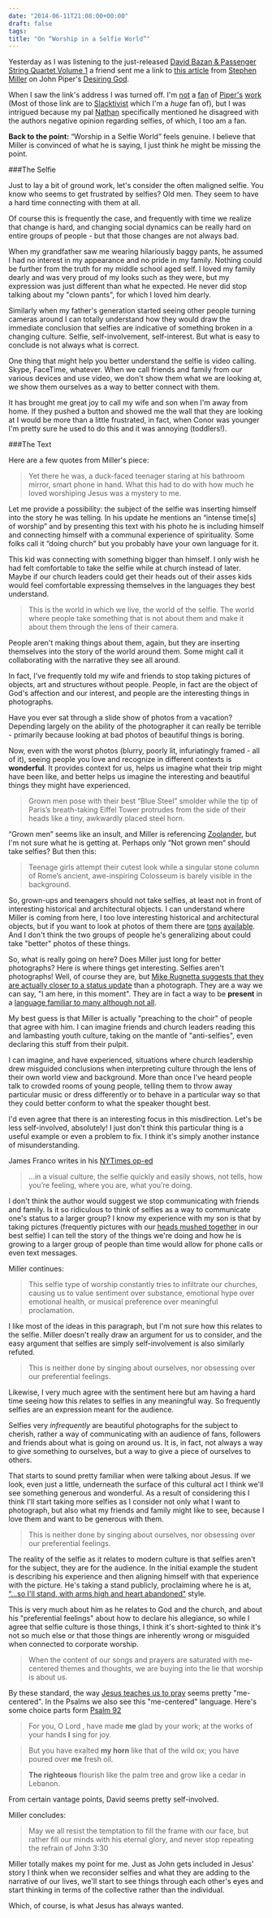 ```yaml
---
date: "2014-06-11T21:08:00+00:00"
draft: false
tags: 
title: "On “Worship in a Selfie World”"
---
```

Yesterday as I was listening to the just-released [David Bazan & Passenger String Quartet Volume 1](https://undertow.myshopify.com/collections/david-bazan/products/david-bazan-passenger-string-quartet-volume-1) a friend sent me a link to [this article](http://www.desiringgod.org/blog/posts/worship-in-a-selfie-world) from [Stephen Miller](http://stephen-miller.com/) on John Piper's [Desiring God](http://www.desiringgod.org/).

When I saw the link's address I was turned off. I'm [not](http://www.christianpost.com/news/john-piper-explains-why-women-shouldnt-lead-men-59818/) a [fan](http://www.patheos.com/blogs/slacktivist/2013/02/04/john-pipers-influence-is-he-says-irrespective-of-competency/) of [Piper's](http://thewartburgwatch.com/2012/05/07/john-piper-women-are-free-to-go-to-the-bathroom-without-a-mans-permission/) [work](http://www.patheos.com/blogs/slacktivist/2014/03/26/the-gospel-coalition-is-very-upset-with-those-who-refuse-to-participate-in-their-lie/) (Most of those link are to [Slacktivist](http://www.patheos.com/blogs/slacktivist/) which I'm a *huge* fan of), but I was intrigued because my pal [Nathan](http://nathanialgarrod.com) specifically mentioned he disagreed with the authors negative opinion regarding selfies, of which, I too am a fan.

**Back to the point:** “Worship in a Selfie World” feels genuine. I believe that Miller is convinced of what he is saying, I just think he might be missing the point.

###The Selfie

Just to lay a bit of ground work, let's consider the often maligned selfie. You know who seems to get frustrated by selfies? Old men. They seem to have a hard time connecting with them at all.

Of course this is frequently the case, and frequently with time we realize that change is hard, and changing social dynamics can be really hard on entire groups of people - but that those changes are not always bad.

When my grandfather saw me wearing hilariously baggy pants, he assumed I had no interest in my appearance and no pride in my family. Nothing could be further from the truth for my middle school aged self. I loved my family dearly and was very proud of my looks such as they were, but my expression was just different than what he expected. He never did stop talking about my "clown pants", for which I loved him dearly.

Similarly when my father's generation started seeing other people turning cameras around I can totally understand how they would draw the immediate conclusion that selfies are indicative of something broken in a changing culture. Selfie, self-involvement, self-interest. But what is easy to conclude is not always what is correct.

One thing that might help you better understand the selfie is video calling. Skype, FaceTime, whatever. When we call friends and family from our various devices and use video, we don't show them what we are looking at, we show them ourselves as a way to better connect with them.

It has brought me great joy to call my wife and son when I'm away from home. If they pushed a button and showed me the wall that they are looking at I would be more than a little frustrated, in fact, when Conor was younger I'm pretty sure he used to do this and it was annoying (toddlers!).

###The Text

Here are a few quotes from Miller's piece:

> Yet there he was, a duck-faced teenager staring at his bathroom mirror, smart phone in hand. What this had to do with how much he loved worshiping Jesus was a mystery to me.

Let me provide a possibility: the subject of the selfie was inserting himself into the story he was telling. In his update he mentions an “intense time[s] of worship” and by presenting this text with his photo he is including himself and connecting himself with a communal experience of spirituality. Some folks call it “doing church” but you probably have your own language for it.

This kid was connecting with something bigger than himself. I only wish he had felt comfortable to take the selfie while at church instead of later. Maybe if our church leaders could get their heads out of their asses kids would feel comfortable expressing themselves in the languages they best understand.

> This is the world in which we live, the world of the selfie. The world where people take something that is not about them and make it about them through the lens of their camera.

People aren't making things about them, again, but they are inserting themselves into the story of the world around them. Some might call it collaborating with the narrative they see all around.

In fact, I've frequently told my wife and friends to stop taking pictures of objects, art and structures without people. People, in fact are the object of God's affection and our interest, and people are the interesting things in photographs.

Have you ever sat through a slide show of photos from a vacation? Depending largely on the ability of the photographer it can really be terrible - primarily because looking at bad photos of beautiful things is boring.

Now, even with the worst photos (blurry, poorly lit, infuriatingly framed - all of it), seeing people you love and recognize in different contexts is **wonderful**. It provides context for us, helps us imagine what their trip might have been like, and better helps us imagine the interesting and beautiful things they might have experienced.

> Grown men pose with their best “Blue Steel” smolder while the tip of Paris’s breath-taking Eiffel Tower protrudes from the side of their heads like a tiny, awkwardly placed steel horn.

“Grown men” seems like an insult, and Miller is referencing [Zoolander](http://letterboxd.com/film/zoolander/), but I'm not sure what he is getting at. Perhaps only “Not grown men“ should take selfies? But then this:

> Teenage girls attempt their cutest look while a singular stone column of Rome’s ancient, awe-inspiring Colosseum is barely visible in the background.

So, grown-ups and teenagers should not take selfies, at least not in front of interesting historical and architectural objects. I can understand where Miller is coming from here, I too love interesting historical and architectural objects, but if you want to look at photos of them there are [tons](https://www.google.com/search?biw=1196&bih=1342&site=imghp&tbm=isch&q=eiffel+tower&spell=1&sa=X&ei=05mXU4baA8jHoATuyYCgCw&ved=0CBsQvwUoAA) [available](https://www.google.com/search?biw=1196&bih=1342&site=imghp&tbm=isch&q=eiffel+tower&spell=1&sa=X&ei=05mXU4baA8jHoATuyYCgCw&ved=0CBsQvwUoAA#q=roman+coliseum&spell=1&tbm=isch). And I don't think the two groups of people he's generalizing about could take "better" photos of these things.

So, what is really going on here? Does Miller just long for better photographs? Here is where things get interesting. Selfies aren't photographs! Well, of course they are, but [Mike Rugnetta suggests that they are actually closer to a status update](https://www.youtube.com/watch?v=2j7SIxMGj5Q) than a photograph. They are a way we can say, "I am here, in this moment". They are in fact a way to be **present** in a [language familiar to many although not all](https://www.bible.com/bible/59/1co.9.19-23.esv).

My best guess is that Miller is actually "preaching to the choir" of people that agree with him. I can imagine friends and church leaders reading this and lambasting youth culture, taking on the mantle of "anti-selfies", even declaring this stuff from their pulpit.

I can imagine, and have experienced, situations where church leadership drew misguided conclusions when interpreting culture through the lens of their own world view and background. More than once I've heard people talk to crowded rooms of young people, telling them to throw away particular music or dress differently or to behave in a particular way so that they could better conform to what the speaker thought best. 

I'd even agree that there is an interesting focus in this misdirection. Let's be less self-involved, absolutely! I just don't think this particular thing is a useful example or even a problem to fix. I think it's simply another instance of misunderstanding.

James Franco writes in his [NYTimes op-ed](http://www.nytimes.com/2013/12/29/arts/the-meanings-of-the-selfie.html?_r=0)

> ...in a visual culture, the selfie quickly and easily shows, not tells, how you’re feeling, where you are, what you’re doing.

I don't think the author would suggest we stop communicating with friends and family. Is it so ridiculous to think of selfies as a way to communicate one's status to a larger group? I know my experience with my son is that by taking pictures (frequently pictures with our [heads mushed together](http://instagram.com/p/pHHJ98n_Pn/) in our best selfie) I can tell the story of the things we're doing and how he is growing to a larger group of people than time would allow for phone calls or even text messages.

Miller continues:

> This selfie type of worship constantly tries to infiltrate our churches, causing us to value sentiment over substance, emotional hype over emotional health, or musical preference over meaningful proclamation.

I like most of the ideas in this paragraph, but I'm not sure how this relates to the selfie. Miller doesn't really draw an argument for us to consider, and the easy argument that selfies are simply self-involvement is also similarly refuted.

> This is neither done by singing about ourselves, nor obsessing over our preferential feelings.

Likewise, I very much agree with the sentiment here but am having a hard time seeing how this relates to selfies in any meaningful way. So frequently selfies are an expression meant for the audience.

Selfies very *infrequently* are beautiful photographs for the subject to cherish, rather a way of communicating with an audience of fans, followers and friends about what is going on around us. It is, in fact, not always a way to give something to ourselves, but a way to give a piece of ourselves to others.

That starts to sound pretty familiar when were talking about Jesus. If we look, even just a little, underneath the surface of this cultural act I think we'll see something generous and wonderful. As a result of considering this I think I'll start taking more selfies as I consider not only what I want to photograph, but also what my friends and family might like to see, because I love them and want to be generous with them.

> This is neither done by singing about ourselves, nor obsessing over our preferential feelings.

The reality of the selfie as it relates to modern culture is that selfies aren't for the subject, they are for the audience. In the initial example the student is describing his experience and then aligning himself with that experience with the picture. He's taking a stand publicly, proclaiming where he is at, [“...so I'll stand, with arms high and heart abandoned"](https://www.youtube.com/watch?v=cAQ61KH7qRc) style.

This is very much about him as he relates to God and the church, and about his "preferential feelings" about how to declare his allegiance, so while I agree that selfie culture is those things, I think it's short-sighted to think it's not so much else or that those things are inherently wrong or misguided when connected to corporate worship. 

> When the content of our songs and prayers are saturated with me-centered themes and thoughts, we are buying into the lie that worship is about us. 

By these standard, the way [Jesus teaches us to pray](https://bible.com/59/mat.6.9-13.esv) seems pretty "me-centered". In the Psalms we also see this "me-centered" language. Here's some choice parts form [Psalm 92](https://www.bible.com/bible/59/psa.92.esv)

> For you, O Lord , have made **me** glad by your work; at the works of your hands **I** sing for joy.

> But you have exalted **my horn** like that of the wild ox; you have poured over **me** fresh oil.

> **The righteous** flourish like the palm tree and grow like a cedar in Lebanon.

From certain vantage points, David seems pretty self-involved.

Miller concludes:

> May we all resist the temptation to fill the frame with our face, but rather fill our minds with his eternal glory, and never stop repeating the refrain of John 3:30

Miller totally makes my point for me. Just as John gets included in Jesus' story I think when we reconsider selfies and what they are adding to the narrative of our lives, we'll start to see things through each other's eyes and start thinking in terms of the collective rather than the individual.

Which, of course, is what Jesus has always wanted.
